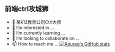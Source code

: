 
## 前端ctrl攻城狮

- 👋 某k12教育公司Ctrl大师
- 👀 I’m interested in ...
- 🌱 I’m currently learning ...
- 💞️ I’m looking to collaborate on ...
- 📫 How to reach me ...
[![Anurag's GitHub stats](https://github-readme-stats.vercel.app/api?username=zhao1207)](https://github.com/anuraghazra/github-readme-stats)
